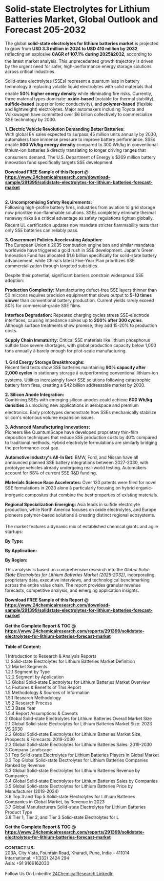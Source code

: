 <h1>Solid-state Electrolytes for Lithium Batteries Market, Global Outlook and Forecast 205-2032</h1><p>The global <strong>solid-state electrolytes for lithium batteries market</strong> is projected to grow from <strong>USD 3.3 million in 2024 to USD 410 million by 2032</strong>, reflecting an explosive <strong>CAGR of 107.1% during 2025â2032</strong>, according to the latest market analysis. This unprecedented growth trajectory is driven by the urgent need for safer, high-performance energy storage solutions across critical industries.</p><p>Solid-state electrolytes (SSEs) represent a quantum leap in battery technology â replacing volatile liquid electrolytes with solid materials that enable <strong>50% higher energy density</strong> while eliminating fire risks. Currently, three material types dominate: <strong>oxide-based</strong> (notable for thermal stability), <strong>sulfide-based</strong> (superior ionic conductivity), and <strong>polymer-based</strong> (flexible and lightweight) electrolytes. Major automakers including Toyota and Volkswagen have committed over $6 billion collectively to commercialize SSE technology by 2030.</p><p><strong>1. Electric Vehicle Revolution Demanding Better Batteries:</strong><br>
With global EV sales expected to surpass 45 million units annually by 2030, automakers face immense pressure to improve battery performance. SSEs enable <strong>500 Wh/kg energy density</strong> compared to 300 Wh/kg in conventional lithium-ion batteries â directly translating to longer driving ranges that consumers demand. The U.S. Department of Energy's $209 million battery innovation fund specifically targets SSE development.</p><div><b>Download FREE Sample of this Report @ 
            <a href="https://www.24chemicalresearch.com/download-sample/291399/solidstate-electrolytes-for-lithium-batteries-forecast-market">
            https://www.24chemicalresearch.com/download-sample/291399/solidstate-electrolytes-for-lithium-batteries-forecast-market</a></b></div><br><p><strong>2. Uncompromising Safety Requirements:</strong><br>
Following high-profile battery fires, industries from aviation to grid storage now prioritize non-flammable solutions. SSEs completely eliminate thermal runaway risks â a critical advantage as safety regulations tighten globally. Recent UL certification updates now mandate stricter flammability tests that only SSE batteries can reliably pass.</p><p><strong>3. Government Policies Accelerating Adoption:</strong><br>
The European Union's 2035 combustion engine ban and similar mandates worldwide have triggered a gold rush in SSE development. Japan's Green Innovation Fund has allocated $1.6 billion specifically for solid-state battery advancement, while China's latest Five-Year Plan prioritizes SSE commercialization through targeted subsidies.</p><p>Despite their potential, significant barriers constrain widespread SSE adoption:</p><p><strong>Production Complexity:</strong> Manufacturing defect-free SSE layers thinner than 50 microns requires precision equipment that slows output to <strong>5-10 times slower</strong> than conventional battery production. Current yields rarely exceed 80% for commercial-grade SSE films.</p><p><strong>Interface Degradation:</strong> Repeated charging cycles stress SSE-electrode interfaces, causing impedance spikes up to <strong>200% after 300 cycles</strong>. Although surface treatments show promise, they add 15-20% to production costs.</p><p><strong>Supply Chain Immaturity:</strong> Critical SSE materials like lithium phosphorus sulfide face severe shortages, with global production capacity below 1,000 tons annually â barely enough for pilot-scale manufacturing.</p><p><strong>1. Grid Energy Storage Breakthroughs:</strong><br>
Recent field tests show SSE batteries maintaining <strong>90% capacity after 2,000 cycles</strong> in stationary storage â outperforming conventional lithium-ion systems. Utilities increasingly favor SSE solutions following catastrophic battery farm fires, creating a $42 billion addressable market by 2030.</p><p><strong>2. Silicon Anode Integration:</strong><br>
Combining SSEs with emerging silicon anodes could achieve <strong>600 Wh/kg densities</strong> â unlocking new applications in aerospace and premium electronics. Early prototypes demonstrate how SSEs mechanically stabilize silicon's notorious volume expansion issues.</p><p><strong>3. Advanced Manufacturing Innovations:</strong><br>
Pioneers like QuantumScape have developed proprietary thin-film deposition techniques that reduce SSE production costs by 40% compared to traditional methods. Hybrid electrolyte formulations are similarly bridging the performance-cost gap.</p><p><strong>Automotive Industry's All-In Bet:</strong> BMW, Ford, and Nissan have all announced planned SSE battery integrations between 2027-2030, with prototype vehicles already undergoing real-world testing. Automakers account for 68% of current SSE R&amp;D funding.</p><p><strong>Materials Science Race Accelerates:</strong> Over 120 patents were filed for novel SSE formulations in 2023 alone â particularly focusing on hybrid organic-inorganic composites that combine the best properties of existing materials.</p><p><strong>Regional Specialization Emerging:</strong> Asia leads in sulfide electrolyte production, while North America focuses on oxide electrolytes, and Europe pioneers polymer-based solutions â creating distinct regional ecosystems.</p><p>The market features a dynamic mix of established chemical giants and agile startups:</p><p><strong>By Type:</strong></p><p><strong>By Application:</strong></p><p><strong>By Region:</strong></p><p>This analysis is based on comprehensive research into the <em>Global Solid-State Electrolytes for Lithium Batteries Market (2025-2032)</em>, incorporating proprietary data, executive interviews, and technological benchmarking across the entire value chain. The report provides granular revenue forecasts, competitive analysis, and emerging application insights.</p><div><b>Download FREE Sample of this Report @ 
            <a href="https://www.24chemicalresearch.com/download-sample/291399/solidstate-electrolytes-for-lithium-batteries-forecast-market">
            https://www.24chemicalresearch.com/download-sample/291399/solidstate-electrolytes-for-lithium-batteries-forecast-market</a></b></div><br><div><b>Get the Complete Report & TOC @ 
            <a href="https://www.24chemicalresearch.com/reports/291399/solidstate-electrolytes-for-lithium-batteries-forecast-market">
            https://www.24chemicalresearch.com/reports/291399/solidstate-electrolytes-for-lithium-batteries-forecast-market</a></b></div><br>
            <b>Table of Content:</b><p>1 Introduction to Research & Analysis Reports<br />
 1.1 Solid-state Electrolytes for Lithium Batteries Market Definition<br />
 1.2 Market Segments<br />
 1.2.1 Segment by Type<br />
 1.2.2 Segment by Application<br />
 1.3 Global Solid-state Electrolytes for Lithium Batteries Market Overview<br />
 1.4 Features & Benefits of This Report<br />
 1.5 Methodology & Sources of Information<br />
 1.5.1 Research Methodology<br />
 1.5.2 Research Process<br />
 1.5.3 Base Year<br />
 1.5.4 Report Assumptions & Caveats<br />
2 Global Solid-state Electrolytes for Lithium Batteries Overall Market Size<br />
 2.1 Global Solid-state Electrolytes for Lithium Batteries Market Size: 2023 VS 2030<br />
 2.2 Global Solid-state Electrolytes for Lithium Batteries Market Size, Prospects & Forecasts: 2019-2030<br />
 2.3 Global Solid-state Electrolytes for Lithium Batteries Sales: 2019-2030<br />
3 Company Landscape<br />
 3.1 Top Solid-state Electrolytes for Lithium Batteries Players in Global Market<br />
 3.2 Top Global Solid-state Electrolytes for Lithium Batteries Companies Ranked by Revenue<br />
 3.3 Global Solid-state Electrolytes for Lithium Batteries Revenue by Companies<br />
 3.4 Global Solid-state Electrolytes for Lithium Batteries Sales by Companies<br />
 3.5 Global Solid-state Electrolytes for Lithium Batteries Price by Manufacturer (2019-2024)<br />
 3.6 Top 3 and Top 5 Solid-state Electrolytes for Lithium Batteries Companies in Global Market, by Revenue in 2023<br />
 3.7 Global Manufacturers Solid-state Electrolytes for Lithium Batteries Product Type<br />
 3.8 Tier 1, Tier 2, and Tier 3 Solid-state Electrolytes for L</p><div><b>Get the Complete Report & TOC @ 
            <a href="https://www.24chemicalresearch.com/reports/291399/solidstate-electrolytes-for-lithium-batteries-forecast-market">
            https://www.24chemicalresearch.com/reports/291399/solidstate-electrolytes-for-lithium-batteries-forecast-market</a></b></div><br><b>CONTACT US:</b><br>
            203A, City Vista, Fountain Road, Kharadi, Pune, India - 411014<br>
            International: +1(332) 2424 294<br>
            Asia: +91 9169162030 <br><br>
            Follow Us On LinkedIn: <a href="https://www.linkedin.com/company/24chemicalresearch/">24ChemicalResearch LinkedIn</a>